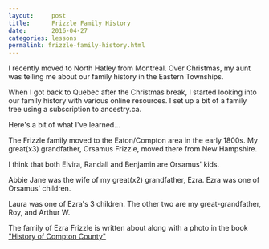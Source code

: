 ```yaml
---
layout:     post
title:      Frizzle Family History
date:       2016-04-27
categories: lessons
permalink: frizzle-family-history.html
---
```


I recently moved to North Hatley from Montreal. Over Christmas, my aunt was telling me about our family history in the Eastern Townships.

When I got back to Quebec after the Christmas break, I started looking into our family history with various online resources. I set up a bit of a family tree using a subscription to ancestry.ca. 

Here's a bit of what I've learned...

The Frizzle family moved to the Eaton/Compton area in the early 1800s. My great(x3) grandfather, Orsamus Frizzle, moved there from New Hampshire. 

I think that both Elvira, Randall and Benjamin are Orsamus' kids.

Abbie Jane was the wife of my great(x2) grandfather, Ezra. Ezra was one of Orsamus' children.

Laura was one of Ezra's 3 children. The other two are my great-grandfather, Roy, and Arthur W.

The family of Ezra Frizzle is written about along with a photo in the book ["History of Compton County"](https://www.myheritage.com/research/collection-90100/compilation-of-published-sources?itemId=2292297&action=showRecord)
